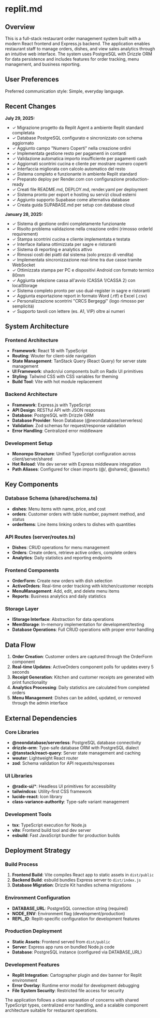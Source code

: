 # replit.md

## Overview

This is a full-stack restaurant order management system built with a modern React frontend and Express.js backend. The application enables restaurant staff to manage orders, dishes, and view sales analytics through an intuitive web interface. The system uses PostgreSQL with Drizzle ORM for data persistence and includes features for order tracking, menu management, and business reporting.

## User Preferences

Preferred communication style: Simple, everyday language.

## Recent Changes

**July 29, 2025:**
- ✓ Migrazione progetto da Replit Agent a ambiente Replit standard completata
- ✓ Database PostgreSQL configurato e sincronizzato con schema aggiornato
- ✓ Aggiunto campo "Numero Coperti" nella creazione ordini
- ✓ Implementata gestione resto per pagamenti in contanti
- ✓ Validazione automatica importo insufficiente per pagamenti cash
- ✓ Aggiornati scontrini cucina e cliente per mostrare numero coperti
- ✓ Interfaccia migliorata con calcolo automatico del resto
- ✓ Sistema completo e funzionante in ambiente Replit standard
- ✓ Preparato deploy per Render.com con configurazione production-ready
- ✓ Creati file README.md, DEPLOY.md, render.yaml per deployment
- ✓ Sistema pronto per export e hosting su servizi cloud esterni
- ✓ Aggiunto supporto Supabase come alternativa database
- ✓ Creata guida SUPABASE.md per setup con database cloud

**January 28, 2025:**
- ✓ Sistema di gestione ordini completamente funzionante
- ✓ Risolto problema validazione nella creazione ordini (rimosso orderId requirement)
- ✓ Stampa scontrini cucina e cliente implementata e testata
- ✓ Interface italiana ottimizzata per sagre e ristoranti
- ✓ Sistema di reporting e analytics attivo
- ✓ Rimossi costi dei piatti dal sistema (solo prezzo di vendita)
- ✓ Implementata sincronizzazione real-time tra due casse tramite WebSocket
- ✓ Ottimizzata stampa per PC e dispositivi Android con formato termico 80mm
- ✓ Aggiunta selezione cassa all'avvio (CASSA 1/CASSA 2) con localStorage
- ✓ Sistema completo pronto per uso dual-register in sagre e ristoranti
- ✓ Aggiunta esportazione report in formato Word (.rtf) e Excel (.csv)
- ✓ Personalizzazione scontrini "CRCS Bergeggi" (logo rimosso per semplicità)
- ✓ Supporto tavoli con lettere (es. A1, VIP) oltre ai numeri

## System Architecture

### Frontend Architecture
- **Framework**: React 18 with TypeScript
- **Routing**: Wouter for client-side navigation
- **State Management**: TanStack Query (React Query) for server state management
- **UI Framework**: shadcn/ui components built on Radix UI primitives
- **Styling**: Tailwind CSS with CSS variables for theming
- **Build Tool**: Vite with hot module replacement

### Backend Architecture
- **Framework**: Express.js with TypeScript
- **API Design**: RESTful API with JSON responses
- **Database**: PostgreSQL with Drizzle ORM
- **Database Provider**: Neon Database (@neondatabase/serverless)
- **Validation**: Zod schemas for request/response validation
- **Error Handling**: Centralized error middleware

### Development Setup
- **Monorepo Structure**: Unified TypeScript configuration across client/server/shared
- **Hot Reload**: Vite dev server with Express middleware integration
- **Path Aliases**: Configured for clean imports (@/, @shared/, @assets/)

## Key Components

### Database Schema (shared/schema.ts)
- **dishes**: Menu items with name, price, and cost
- **orders**: Customer orders with table number, payment method, and status
- **orderItems**: Line items linking orders to dishes with quantities

### API Routes (server/routes.ts)
- **Dishes**: CRUD operations for menu management
- **Orders**: Create orders, retrieve active orders, complete orders
- **Analytics**: Daily statistics and reporting endpoints

### Frontend Components
- **OrderForm**: Create new orders with dish selection
- **ActiveOrders**: Real-time order tracking with kitchen/customer receipts
- **MenuManagement**: Add, edit, and delete menu items
- **Reports**: Business analytics and daily statistics

### Storage Layer
- **IStorage Interface**: Abstraction for data operations
- **MemStorage**: In-memory implementation for development/testing
- **Database Operations**: Full CRUD operations with proper error handling

## Data Flow

1. **Order Creation**: Customer orders are captured through the OrderForm component
2. **Real-time Updates**: ActiveOrders component polls for updates every 5 seconds
3. **Receipt Generation**: Kitchen and customer receipts are generated with print functionality
4. **Analytics Processing**: Daily statistics are calculated from completed orders
5. **Menu Management**: Dishes can be added, updated, or removed through the admin interface

## External Dependencies

### Core Libraries
- **@neondatabase/serverless**: PostgreSQL database connectivity
- **drizzle-orm**: Type-safe database ORM with PostgreSQL dialect
- **@tanstack/react-query**: Server state management and caching
- **wouter**: Lightweight React router
- **zod**: Schema validation for API requests/responses

### UI Libraries
- **@radix-ui/***: Headless UI primitives for accessibility
- **tailwindcss**: Utility-first CSS framework
- **lucide-react**: Icon library
- **class-variance-authority**: Type-safe variant management

### Development Tools
- **tsx**: TypeScript execution for Node.js
- **vite**: Frontend build tool and dev server
- **esbuild**: Fast JavaScript bundler for production builds

## Deployment Strategy

### Build Process
1. **Frontend Build**: Vite compiles React app to static assets in `dist/public`
2. **Backend Build**: esbuild bundles Express server to `dist/index.js`
3. **Database Migration**: Drizzle Kit handles schema migrations

### Environment Configuration
- **DATABASE_URL**: PostgreSQL connection string (required)
- **NODE_ENV**: Environment flag (development/production)
- **REPL_ID**: Replit-specific configuration for development features

### Production Deployment
- **Static Assets**: Frontend served from `dist/public`
- **Server**: Express app runs on bundled Node.js code
- **Database**: PostgreSQL instance (configured via DATABASE_URL)

### Development Features
- **Replit Integration**: Cartographer plugin and dev banner for Replit environment
- **Error Overlay**: Runtime error modal for development debugging
- **File System Security**: Restricted file access for security

The application follows a clean separation of concerns with shared TypeScript types, centralized error handling, and a scalable component architecture suitable for restaurant operations.